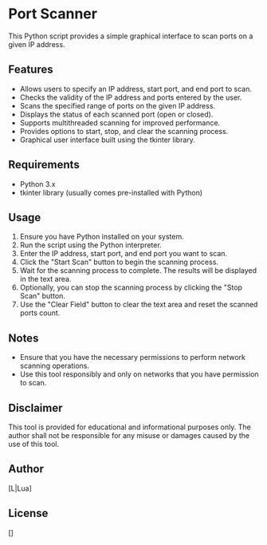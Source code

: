 # Port Scanner

This Python script provides a simple graphical interface to scan ports on a given IP address.

## Features
- Allows users to specify an IP address, start port, and end port to scan.
- Checks the validity of the IP address and ports entered by the user.
- Scans the specified range of ports on the given IP address.
- Displays the status of each scanned port (open or closed).
- Supports multithreaded scanning for improved performance.
- Provides options to start, stop, and clear the scanning process.
- Graphical user interface built using the tkinter library.

## Requirements
- Python 3.x
- tkinter library (usually comes pre-installed with Python)

## Usage
1. Ensure you have Python installed on your system.
2. Run the script using the Python interpreter.
3. Enter the IP address, start port, and end port you want to scan.
4. Click the "Start Scan" button to begin the scanning process.
5. Wait for the scanning process to complete. The results will be displayed in the text area.
6. Optionally, you can stop the scanning process by clicking the "Stop Scan" button.
7. Use the "Clear Field" button to clear the text area and reset the scanned ports count.

## Notes
- Ensure that you have the necessary permissions to perform network scanning operations.
- Use this tool responsibly and only on networks that you have permission to scan.

## Disclaimer
This tool is provided for educational and informational purposes only. The author shall not be responsible for any misuse or damages caused by the use of this tool.

## Author
[L|Lua]

## License
[]
